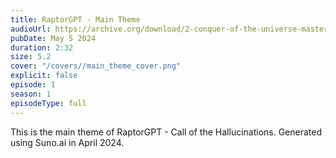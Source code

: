 ```yaml
---
title: RaptorGPT - Main Theme
audioUrl: https://archive.org/download/2-conquer-of-the-universe-mastered/2_Conquer_of_the_Universe_mastered.mp3
pubDate: May 5 2024
duration: 2:32
size: 5.2
cover: "/covers//main_theme_cover.png"
explicit: false
episode: 1
season: 1
episodeType: full
---
```

This is the main theme of RaptorGPT - Call of the Hallucinations. Generated using Suno.ai in April 2024.